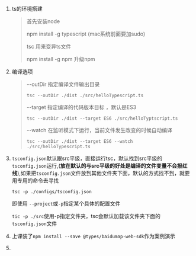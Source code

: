 1. ts的环境搭建

   >首先安装node
   >
   >npm install -g  typescript   (mac系统前面要加sudo)
   >
   >tsc 用来变异ts文件
   >
   >npm install -g npm    升级npm

2. 编译选项

   > --outDir 指定编译文件输出目录
   >
   > `tsc --outDir ./dist ./src/helloTypescript.ts`
   >
   > --target 指定编译的代码版本目标 ，默认是ES3
   >
   > `tsc --outDir ./dist --target ES6 ./src/helloTyptscript.ts `
   >
   > --watch 在监听模式下运行，当前文件发生改变的时候自动编译
   >
   > `tsc --outDir ./dist --target ES6 --watch ./src/helloTypescript.ts`

3. `tsconfig.json`默认跟src平级，直接运行tsc，默认找到src平级的`tsconfig.json`运行,(**放在默认的与src平级的好处是编译的文件变量不会报红线**),如果把`tsconfig.json`文件放到其他文件夹下面，默认的方式找不到，就要用专用的命令去寻找

   `tsc -p ./configs/tsconfig.json `

   即使用 `--project`或`-p`指定某个具体的配置文件

   `tic -p ./src`使用-p指定文件夹，tsc会默认加载该文件夹下面的`tsconfig.json`文件

4. 上课装了`npm install --save @types/baidumap-web-sdk`作为案例演示

5. 


